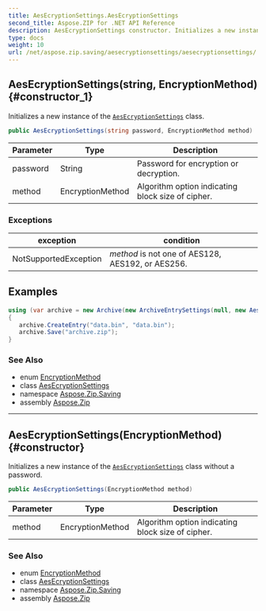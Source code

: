 ```yaml
---
title: AesEcryptionSettings.AesEcryptionSettings
second_title: Aspose.ZIP for .NET API Reference
description: AesEcryptionSettings constructor. Initializes a new instance of the AesEcryptionSettings class
type: docs
weight: 10
url: /net/aspose.zip.saving/aesecryptionsettings/aesecryptionsettings/
---
```

## AesEcryptionSettings(string, EncryptionMethod) {#constructor_1}

Initializes a new instance of the [`AesEcryptionSettings`](../) class.

```csharp
public AesEcryptionSettings(string password, EncryptionMethod method)
```

| Parameter | Type | Description |
| --- | --- | --- |
| password | String | Password for encryption or decryption. |
| method | EncryptionMethod | Algorithm option indicating block size of cipher. |

### Exceptions

| exception | condition |
| --- | --- |
| NotSupportedException | *method* is not one of AES128, AES192, or AES256. |

## Examples

```csharp
using (var archive = new Archive(new ArchiveEntrySettings(null, new AesEcryptionSettings("p@s$", EncryptionMethod.AES256))))
{
   archive.CreateEntry("data.bin", "data.bin");
   archive.Save("archive.zip");
}
```

### See Also

* enum [EncryptionMethod](../../encryptionmethod/)
* class [AesEcryptionSettings](../)
* namespace [Aspose.Zip.Saving](../../aesecryptionsettings/)
* assembly [Aspose.Zip](../../../)

---

## AesEcryptionSettings(EncryptionMethod) {#constructor}

Initializes a new instance of the [`AesEcryptionSettings`](../) class without a password.

```csharp
public AesEcryptionSettings(EncryptionMethod method)
```

| Parameter | Type | Description |
| --- | --- | --- |
| method | EncryptionMethod | Algorithm option indicating block size of cipher. |

### See Also

* enum [EncryptionMethod](../../encryptionmethod/)
* class [AesEcryptionSettings](../)
* namespace [Aspose.Zip.Saving](../../aesecryptionsettings/)
* assembly [Aspose.Zip](../../../)


